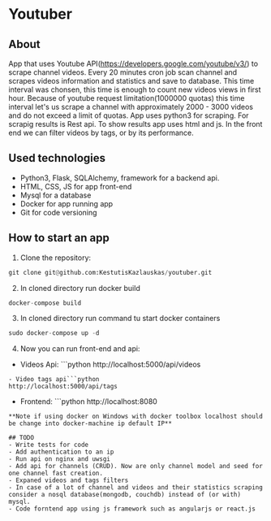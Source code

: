 # Youtuber
## About
App that uses Youtube API(https://developers.google.com/youtube/v3/) to scrape channel videos.
Every 20 minutes cron job scan channel and scrapes videos information and statistics and save to database. This time interval was chonsen, this time is enough to count new videos views in first hour. Because of youtube request limitation(1000000 quotas) this time interval let's us scrape a channel with approximately 2000 - 3000 videos and do not exceed a limit of quotas. App uses python3 for scraping. For scrapig results is Rest api. To show results app uses html and js. In the front end we can filter videos by tags, or by its performance.

## Used technologies
- Python3, Flask,  SQLAlchemy, framework for a backend api.
- HTML, CSS, JS for app front-end
- Mysql for a database
- Docker for app running app
- Git for code versioning

## How to start an app
1. Clone the repository:
```python
git clone git@github.com:KestutisKazlauskas/youtuber.git 
```
2. In cloned directory run docker build
```python
docker-compose build
```
3. In cloned directory run command tu start docker containers
```python
sudo docker-compose up -d
```
4. Now you can run front-end and api:
- Videos Api: ```python
http://localhost:5000/api/videos
```
- Video tags api```python
http://localhost:5000/api/tags
```
- Frontend: ```python
http://localhost:8080
```
**Note if using docker on Windows with docker toolbox localhost should be change into docker-machine ip default IP**

## TODO
- Write tests for code
- Add authentication to an ip
- Run api on nginx and uwsgi
- Add api for channels (CRUD). Now are only channel model and seed for one channel fast creation.
- Expaned videos and tags filters
- In case of a lot of channel and videos and their statistics scraping consider a nosql database(mongodb, couchdb) instead of (or with) mysql.
- Code forntend app using js framework such as angularjs or react.js
